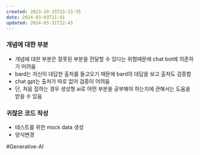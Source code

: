 ```yaml
---
created: 2023-10-15T23:13:35
date: 2024-03-03T11:41
updated: 2024-03-31T22:43
---
```

### 개념에 대한 부분
- 개념에 대한 부분은 잘못된 부분을 전달할 수 있다는 위험때문에 chat bot에 의존하기 어려움
- bard는 자신이 대답한 출처를 들고오기 때문에 bard의 대답을 보고 출처도 검증함
- chat gpt는 출처가 따로 없어 검증이 어려움
- 단, 처음 접하는 경우 생성형 ai로 어떤 부분을 공부해야 하는지에 관해서는 도움을 받을 수 있음

### 귀찮은 코드 작성
- 테스트를 위한 mock data 생성
- 양식변경

#Generative-AI